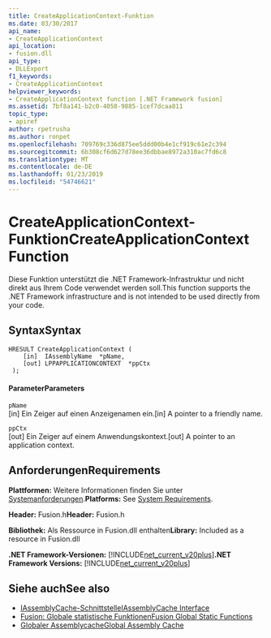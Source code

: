```yaml
---
title: CreateApplicationContext-Funktion
ms.date: 03/30/2017
api_name:
- CreateApplicationContext
api_location:
- fusion.dll
api_type:
- DLLExport
f1_keywords:
- CreateApplicationContext
helpviewer_keywords:
- CreateApplicationContext function [.NET Framework fusion]
ms.assetid: 7bf8a141-b2c0-4058-9885-1cef7dcaa811
topic_type:
- apiref
author: rpetrusha
ms.author: ronpet
ms.openlocfilehash: 709769c336d875ee5ddd00b4e1cf919c61e2c394
ms.sourcegitcommit: 6b308cf6d627d78ee36dbbae8972a310ac7fd6c8
ms.translationtype: MT
ms.contentlocale: de-DE
ms.lasthandoff: 01/23/2019
ms.locfileid: "54746621"
---
```

# <a name="createapplicationcontext-function"></a><span data-ttu-id="d68c6-102">CreateApplicationContext-Funktion</span><span class="sxs-lookup"><span data-stu-id="d68c6-102">CreateApplicationContext Function</span></span>
<span data-ttu-id="d68c6-103">Diese Funktion unterstützt die .NET Framework-Infrastruktur und nicht direkt aus Ihrem Code verwendet werden soll.</span><span class="sxs-lookup"><span data-stu-id="d68c6-103">This function supports the .NET Framework infrastructure and is not intended to be used directly from your code.</span></span>  
  
## <a name="syntax"></a><span data-ttu-id="d68c6-104">Syntax</span><span class="sxs-lookup"><span data-stu-id="d68c6-104">Syntax</span></span>  
  
```  
HRESULT CreateApplicationContext (  
    [in]  IAssemblyName  *pName,  
    [out] LPPAPPLICATIONCONTEXT  *ppCtx  
 );  
```  
  
#### <a name="parameters"></a><span data-ttu-id="d68c6-105">Parameter</span><span class="sxs-lookup"><span data-stu-id="d68c6-105">Parameters</span></span>  
 `pName`  
 <span data-ttu-id="d68c6-106">[in] Ein Zeiger auf einen Anzeigenamen ein.</span><span class="sxs-lookup"><span data-stu-id="d68c6-106">[in] A pointer to a friendly name.</span></span>  
  
 `ppCtx`  
 <span data-ttu-id="d68c6-107">[out] Ein Zeiger auf einem Anwendungskontext.</span><span class="sxs-lookup"><span data-stu-id="d68c6-107">[out] A pointer to an application context.</span></span>  
  
## <a name="requirements"></a><span data-ttu-id="d68c6-108">Anforderungen</span><span class="sxs-lookup"><span data-stu-id="d68c6-108">Requirements</span></span>  
 <span data-ttu-id="d68c6-109">**Plattformen:** Weitere Informationen finden Sie unter [Systemanforderungen](../../../../docs/framework/get-started/system-requirements.md).</span><span class="sxs-lookup"><span data-stu-id="d68c6-109">**Platforms:** See [System Requirements](../../../../docs/framework/get-started/system-requirements.md).</span></span>  
  
 <span data-ttu-id="d68c6-110">**Header:** Fusion.h</span><span class="sxs-lookup"><span data-stu-id="d68c6-110">**Header:** Fusion.h</span></span>  
  
 <span data-ttu-id="d68c6-111">**Bibliothek:** Als Ressource in Fusion.dll enthalten</span><span class="sxs-lookup"><span data-stu-id="d68c6-111">**Library:** Included as a resource in Fusion.dll</span></span>  
  
 <span data-ttu-id="d68c6-112">**.NET Framework-Versionen:** [!INCLUDE[net_current_v20plus](../../../../includes/net-current-v20plus-md.md)]</span><span class="sxs-lookup"><span data-stu-id="d68c6-112">**.NET Framework Versions:** [!INCLUDE[net_current_v20plus](../../../../includes/net-current-v20plus-md.md)]</span></span>  
  
## <a name="see-also"></a><span data-ttu-id="d68c6-113">Siehe auch</span><span class="sxs-lookup"><span data-stu-id="d68c6-113">See also</span></span>
- [<span data-ttu-id="d68c6-114">IAssemblyCache-Schnittstelle</span><span class="sxs-lookup"><span data-stu-id="d68c6-114">IAssemblyCache Interface</span></span>](../../../../docs/framework/unmanaged-api/fusion/iassemblycache-interface.md)
- [<span data-ttu-id="d68c6-115">Fusion: Globale statistische Funktionen</span><span class="sxs-lookup"><span data-stu-id="d68c6-115">Fusion Global Static Functions</span></span>](../../../../docs/framework/unmanaged-api/fusion/fusion-global-static-functions.md)
- [<span data-ttu-id="d68c6-116">Globaler Assemblycache</span><span class="sxs-lookup"><span data-stu-id="d68c6-116">Global Assembly Cache</span></span>](../../../../docs/framework/app-domains/gac.md)
